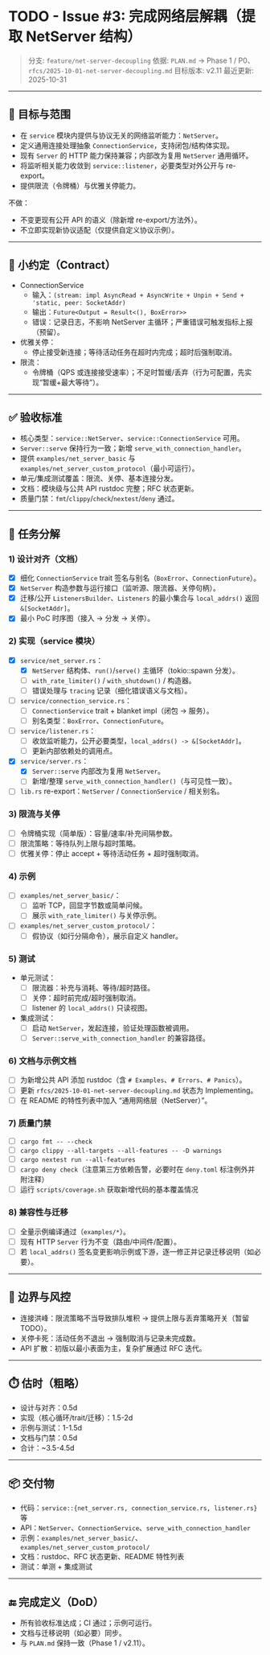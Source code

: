 # TODO - Issue #3: 完成网络层解耦（提取 NetServer 结构）

> 分支: `feature/net-server-decoupling`
> 依据: `PLAN.md` → Phase 1 / P0、`rfcs/2025-10-01-net-server-decoupling.md`
> 目标版本: v2.11
> 最近更新: 2025-10-31

---

## 🎯 目标与范围

- 在 `service` 模块内提供与协议无关的网络监听能力：`NetServer`。
- 定义通用连接处理抽象 `ConnectionService`，支持闭包/结构体实现。
- 现有 `Server` 的 HTTP 能力保持兼容；内部改为复用 `NetServer` 通用循环。
- 将监听相关能力收敛到 `service::listener`，必要类型对外公开与 re-export。
- 提供限流（令牌桶）与优雅关停能力。

不做：
- 不变更现有公开 API 的语义（除新增 re-export/方法外）。
- 不立即实现新协议适配（仅提供自定义协议示例）。

---

## 🔐 小约定（Contract）
- ConnectionService
  - 输入：`(stream: impl AsyncRead + AsyncWrite + Unpin + Send + 'static, peer: SocketAddr)`
  - 输出：`Future<Output = Result<(), BoxError>>`
  - 错误：记录日志，不影响 NetServer 主循环；严重错误可触发指标上报（预留）。
- 优雅关停：
  - 停止接受新连接；等待活动任务在超时内完成；超时后强制取消。
- 限流：
  - 令牌桶（QPS 或连接接受速率）；不足时暂缓/丢弃（行为可配置，先实现“暂缓+最大等待”）。

---

## ✅ 验收标准
- 核心类型：`service::NetServer`、`service::ConnectionService` 可用。
- `Server::serve` 保持行为一致；新增 `serve_with_connection_handler`。
- 提供 `examples/net_server_basic` 与 `examples/net_server_custom_protocol`（最小可运行）。
- 单元/集成测试覆盖：限流、关停、基本连接分发。
- 文档：模块级与公共 API rustdoc 完整；RFC 状态更新。
- 质量门禁：`fmt`/`clippy`/`check`/`nextest`/`deny` 通过。

---

## 🧩 任务分解

### 1) 设计对齐（文档）
- [x] 细化 `ConnectionService` trait 签名与别名（`BoxError`、`ConnectionFuture`）。
- [x] `NetServer` 构造参数与运行接口（监听源、限流器、关停句柄）。
- [x] 迁移/公开 `ListenersBuilder`、`Listeners` 的最小集合与 `local_addrs()` 返回 `&[SocketAddr]`。
- [x] 最小 PoC 时序图（接入 → 分发 → 关停）。

### 2) 实现（service 模块）
- [x] `service/net_server.rs`：
  - [x] `NetServer` 结构体、`run()`/`serve()` 主循环（tokio::spawn 分发）。
  - [ ] `with_rate_limiter()` / `with_shutdown()` / 构造器。
  - [ ] 错误处理与 `tracing` 记录（细化错误语义与文档）。
- [ ] `service/connection_service.rs`：
  - [ ] `ConnectionService` trait + blanket impl（闭包 → 服务）。
  - [ ] 别名类型：`BoxError`、`ConnectionFuture`。
- [ ] `service/listener.rs`：
  - [ ] 收敛监听能力，公开必要类型，`local_addrs() -> &[SocketAddr]`。
  - [ ] 更新内部依赖处的调用点。
- [x] `service/server.rs`：
  - [x] `Server::serve` 内部改为复用 `NetServer`。
  - [ ] 新增/整理 `serve_with_connection_handler()`（与可见性一致）。
- [ ] `lib.rs` re-export：`NetServer` / `ConnectionService` / 相关别名。

### 3) 限流与关停
- [ ] 令牌桶实现（简单版）：容量/速率/补充间隔参数。
- [ ] 限流策略：等待队列上限与超时策略。
- [ ] 优雅关停：停止 accept + 等待活动任务 + 超时强制取消。

### 4) 示例
- [ ] `examples/net_server_basic/`：
  - [ ] 监听 TCP，回显字节数或简单问候。
  - [ ] 展示 `with_rate_limiter()` 与关停示例。
- [ ] `examples/net_server_custom_protocol/`：
  - [ ] 假协议（如行分隔命令），展示自定义 handler。

### 5) 测试
- 单元测试：
  - [ ] 限流器：补充与消耗、等待/超时路径。
  - [ ] 关停：超时前完成/超时强制取消。
  - [ ] listener 的 `local_addrs()` 只读视图。
- 集成测试：
  - [ ] 启动 `NetServer`，发起连接，验证处理函数被调用。
  - [ ] `Server::serve_with_connection_handler` 的兼容路径。

### 6) 文档与示例文档
- [ ] 为新增公共 API 添加 rustdoc（含 `# Examples`、`# Errors`、`# Panics`）。
- [ ] 更新 `rfcs/2025-10-01-net-server-decoupling.md` 状态为 Implementing。
- [ ] 在 README 的特性列表中加入 “通用网络层（NetServer）”。

### 7) 质量门禁
- [ ] `cargo fmt -- --check`
- [ ] `cargo clippy --all-targets --all-features -- -D warnings`
- [ ] `cargo nextest run --all-features`
- [ ] `cargo deny check`（注意第三方依赖告警，必要时在 `deny.toml` 标注例外并附注释）
- [ ] 运行 `scripts/coverage.sh` 获取新增代码的基本覆盖情况

### 8) 兼容性与迁移
- [ ] 全量示例编译通过（`examples/*`）。
- [ ] 现有 HTTP `Server` 行为不变（路由/中间件/配置）。
- [ ] 若 `local_addrs()` 签名变更影响示例或下游，逐一修正并记录迁移说明（如必要）。

---

## 🧪 边界与风控
- 连接洪峰：限流策略不当导致排队堆积 → 提供上限与丢弃策略开关（暂留 TODO）。
- 关停卡死：活动任务不退出 → 强制取消与记录未完成数。
- API 扩散：初版以最小表面为主，复杂扩展通过 RFC 迭代。

---

## ⏱️ 估时（粗略）
- 设计与对齐：0.5d
- 实现（核心循环/trait/迁移）：1.5-2d
- 示例与测试：1-1.5d
- 文档与门禁：0.5d
- 合计：~3.5-4.5d

---

## 📦 交付物
- 代码：`service::{net_server.rs, connection_service.rs, listener.rs}` 等
- API：`NetServer`、`ConnectionService`、`serve_with_connection_handler`
- 示例：`examples/net_server_basic/`、`examples/net_server_custom_protocol/`
- 文档：rustdoc、RFC 状态更新、README 特性列表
- 测试：单测 + 集成测试

---

## 🔚 完成定义（DoD）
- 所有验收标准达成；CI 通过；示例可运行。
- 文档与迁移说明（如必要）同步。
- 与 `PLAN.md` 保持一致（Phase 1 / v2.11）。
